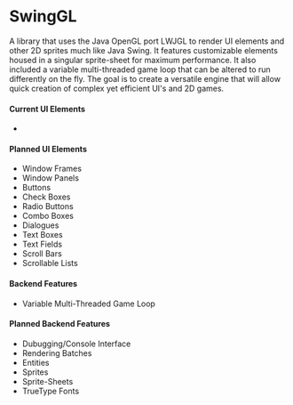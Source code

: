# SwingGL
A library that uses the Java OpenGL port LWJGL to render UI elements and other 2D sprites much like Java Swing. It features customizable elements housed in a singular sprite-sheet for maximum performance. It also included a variable multi-threaded game loop that can be altered to run differently on the fly. The goal is to create a versatile engine that will allow quick creation of complex yet efficient UI's and 2D games.

#### Current UI Elements
  - 
  

#### Planned UI Elements
  - Window Frames
  - Window Panels
  - Buttons
  - Check Boxes
  - Radio Buttons
  - Combo Boxes
  - Dialogues
  - Text Boxes
  - Text Fields
  - Scroll Bars
  - Scrollable Lists
  
#### Backend Features
  - Variable Multi-Threaded Game Loop

#### Planned Backend Features
  - Dubugging/Console Interface
  - Rendering Batches
  - Entities
  - Sprites
  - Sprite-Sheets
  - TrueType Fonts
